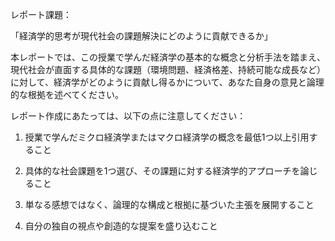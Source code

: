 レポート課題：

「経済学的思考が現代社会の課題解決にどのように貢献できるか」

本レポートでは、この授業で学んだ経済学の基本的な概念と分析手法を踏まえ、現代社会が直面する具体的な課題（環境問題、経済格差、持続可能な成長など）に対して、経済学がどのように貢献し得るかについて、あなた自身の意見と論理的な根拠を述べてください。

レポート作成にあたっては、以下の点に注意してください：

1. 授業で学んだミクロ経済学またはマクロ経済学の概念を最低1つ以上引用すること

2. 具体的な社会課題を1つ選び、その課題に対する経済学的アプローチを論じること

3. 単なる感想ではなく、論理的な構成と根拠に基づいた主張を展開すること

4. 自分の独自の視点や創造的な提案を盛り込むこと